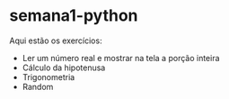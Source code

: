 # semana1-python
Aqui estão os exercícios:
- Ler um número real e mostrar na tela a porção inteira
- Cálculo da hipotenusa
- Trigonometria
- Random
